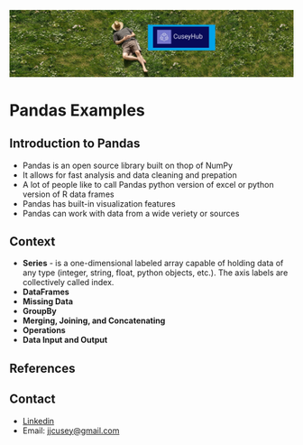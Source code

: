 

![CuseyHub](https://github.com/cusey/ImageForWiki/blob/master/Logos/CuseyHub_Banner_Small.jpg)    
# Pandas Examples    

## Introduction to Pandas      
* Pandas is an open source library built on thop of NumPy  
* It allows for fast analysis and data cleaning and prepation  
* A lot of people like to call Pandas python version of excel or python version of R data frames   
* Pandas has built-in visualization features  
* Pandas can work with data from a wide veriety or sources  

## Context
* **Series** - is a one-dimensional labeled array capable of holding data of any type (integer, string, float, python objects, etc.). The axis labels are collectively called index.
* **DataFrames**
* **Missing Data**
* **GroupBy**
* **Merging, Joining, and Concatenating**
* **Operations**
* **Data Input and Output**

## References      

## Contact      
* [Linkedin](https://www.linkedin.com/in/john-cusey-06b7184/)    
* Email: jjcusey@gmail.com  
